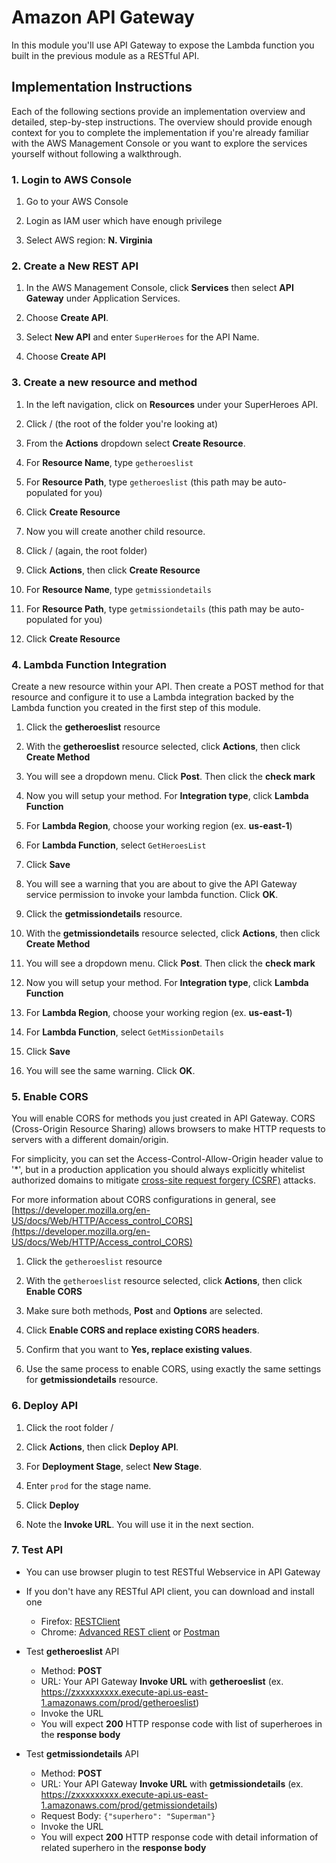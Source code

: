 # Amazon API Gateway

In this module you'll use API Gateway to expose the Lambda function you built in the previous module as a RESTful API. 

## Implementation Instructions
Each of the following sections provide an implementation overview and detailed, step-by-step instructions. The overview should provide enough context for you to complete the implementation if you're already familiar with the AWS Management Console or you want to explore the services yourself without following a walkthrough.


### 1. Login to AWS Console
1. Go to your AWS Console

2. Login as IAM user which have enough privilege

3. Select AWS region: **N. Virginia**


### 2. Create a New REST API

1. In the AWS Management Console, click **Services** then select **API Gateway** under Application Services.

1. Choose **Create API**.

1. Select **New API** and enter `SuperHeroes` for the API Name.

1. Choose **Create API**

### 3. Create a new resource and method

1. In the left navigation, click on **Resources** under your SuperHeroes API.

1. Click / (the root of the folder you're looking at)

1. From the **Actions** dropdown select **Create Resource**.

1. For **Resource Name**, type `getheroeslist`

1. For **Resource Path**, type `getheroeslist` (this path may be auto-populated for you)

1. Click **Create Resource**

1. Now you will create another child resource.

1. Click / (again, the root folder)

1. Click **Actions**, then click **Create Resource**

1. For **Resource Name**, type `getmissiondetails`

1. For **Resource Path**, type `getmissiondetails` (this path may be auto-populated for you)

1. Click **Create Resource**

### 4. Lambda Function Integration

Create a new resource within your API. Then create a POST method for that resource and configure it to use a Lambda integration backed by the Lambda function you created in the first step of this module.

1. Click the **getheroeslist** resource

1. With the **getheroeslist** resource selected, click **Actions**, then click **Create Method**

1. You will see a dropdown menu. Click **Post**. Then click the **check mark**

1. Now you will setup your method. For **Integration type**, click **Lambda Function**

1. For **Lambda Region**, choose your working region (ex. **us-east-1**)

1. For **Lambda Function**, select `GetHeroesList`

1. Click **Save**

1. You will see a warning that you are about to give the API Gateway service permission to invoke your lambda function. Click **OK**.

1. Click the **getmissiondetails** resource.

1. With the **getmissiondetails** resource selected, click **Actions**, then click **Create Method**

1. You will see a dropdown menu. Click **Post**. Then click the **check mark**

1. Now you will setup your method. For **Integration type**, click **Lambda Function**

1. For **Lambda Region**, choose your working region (ex. **us-east-1**)

1. For **Lambda Function**, select `GetMissionDetails`

1. Click **Save**

1. You will see the same warning. Click **OK**.

### 5. Enable CORS

You will enable CORS for methods you just created in API Gateway. CORS (Cross-Origin Resource Sharing) allows browsers to make HTTP requests to servers with a different domain/origin. 

For simplicity, you can set the Access-Control-Allow-Origin header value to '*', but in a production application you should always explicitly whitelist authorized domains to mitigate [cross-site request forgery (CSRF)](https://www.owasp.org/index.php/Cross-Site_Request_Forgery_%28CSRF%29) attacks.

For more information about CORS configurations in general, see [https://developer.mozilla.org/en-US/docs/Web/HTTP/Access_control_CORS](https://developer.mozilla.org/en-US/docs/Web/HTTP/Access_control_CORS)

1. Click the `getheroeslist` resource

1. With the `getheroeslist` resource selected, click **Actions**, then click **Enable CORS**

1. Make sure both methods, **Post** and **Options** are selected.

1. Click **Enable CORS and replace existing CORS headers**.

1. Confirm that you want to **Yes, replace existing values**.

1. Use the same process to enable CORS, using exactly the same settings for **getmissiondetails** resource.

### 6. Deploy API

1. Click the root folder /

1. Click **Actions**, then click **Deploy API**.

1. For **Deployment Stage**, select **New Stage**.

1. Enter `prod` for the stage name.

1. Click **Deploy**

1. Note the **Invoke URL**. You will use it in the next section.

### 7. Test API

- You can use browser plugin to test RESTful Webservice in API Gateway

- If you don't have any RESTful API client, you can download and install one   
  - Firefox: [RESTClient](https://addons.mozilla.org/en-US/firefox/addon/restclient/)   
  - Chrome: [Advanced REST client](https://chrome.google.com/webstore/detail/advanced-rest-client/hgmloofddffdnphfgcellkdfbfbjeloo) or [Postman](https://chrome.google.com/webstore/detail/postman/fhbjgbiflinjbdggehcddcbncdddomop)

- Test **getheroeslist** API
  - Method: **POST**   
  - URL: Your API Gateway **Invoke URL** with **getheroeslist** (ex. https://zxxxxxxxxx.execute-api.us-east-1.amazonaws.com/prod/getheroeslist)   
  - Invoke the URL   
  - You will expect **200** HTTP response code with list of superheroes in the **response body**

- Test **getmissiondetails** API   
   - Method: **POST**   
   - URL: Your API Gateway **Invoke URL** with **getmissiondetails** (ex. https://zxxxxxxxxx.execute-api.us-east-1.amazonaws.com/prod/getmissiondetails)   
   - Request Body: `{"superhero": "Superman"}`
   - Invoke the URL
   - You will expect **200** HTTP response code with detail information of related superhero in the **response body**